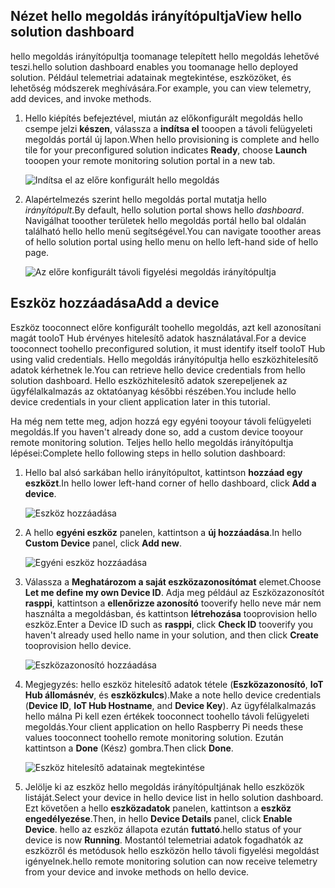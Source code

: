 ## <a name="view-hello-solution-dashboard"></a><span data-ttu-id="afbd3-101">Nézet hello megoldás irányítópultja</span><span class="sxs-lookup"><span data-stu-id="afbd3-101">View hello solution dashboard</span></span>

<span data-ttu-id="afbd3-102">hello megoldás irányítópultja toomanage telepített hello megoldás lehetővé teszi.</span><span class="sxs-lookup"><span data-stu-id="afbd3-102">hello solution dashboard enables you toomanage hello deployed solution.</span></span> <span data-ttu-id="afbd3-103">Például telemetriai adatainak megtekintése, eszközöket, és lehetőség módszerek meghívására.</span><span class="sxs-lookup"><span data-stu-id="afbd3-103">For example, you can view telemetry, add devices, and invoke methods.</span></span>

1. <span data-ttu-id="afbd3-104">Hello kiépítés befejeztével, miután az előkonfigurált megoldás hello csempe jelzi **készen**, válassza a **indítsa el** tooopen a távoli felügyeleti megoldás portál új lapon.</span><span class="sxs-lookup"><span data-stu-id="afbd3-104">When hello provisioning is complete and hello tile for your preconfigured solution indicates **Ready**, choose **Launch** tooopen your remote monitoring solution portal in a new tab.</span></span>

    ![Indítsa el az előre konfigurált hello megoldás][img-launch-solution]

1. <span data-ttu-id="afbd3-106">Alapértelmezés szerint hello megoldás portal mutatja hello *irányítópult*.</span><span class="sxs-lookup"><span data-stu-id="afbd3-106">By default, hello solution portal shows hello *dashboard*.</span></span> <span data-ttu-id="afbd3-107">Navigálhat tooother területek hello megoldás portál hello bal oldalán található hello hello menü segítségével.</span><span class="sxs-lookup"><span data-stu-id="afbd3-107">You can navigate tooother areas of hello solution portal using hello menu on hello left-hand side of hello page.</span></span>

    ![Az előre konfigurált távoli figyelési megoldás irányítópultja][img-menu]

## <a name="add-a-device"></a><span data-ttu-id="afbd3-109">Eszköz hozzáadása</span><span class="sxs-lookup"><span data-stu-id="afbd3-109">Add a device</span></span>

<span data-ttu-id="afbd3-110">Eszköz tooconnect előre konfigurált toohello megoldás, azt kell azonosítani magát tooIoT Hub érvényes hitelesítő adatok használatával.</span><span class="sxs-lookup"><span data-stu-id="afbd3-110">For a device tooconnect toohello preconfigured solution, it must identify itself tooIoT Hub using valid credentials.</span></span> <span data-ttu-id="afbd3-111">Hello megoldás irányítópultja hello eszközhitelesítő adatok kérhetnek le.</span><span class="sxs-lookup"><span data-stu-id="afbd3-111">You can retrieve hello device credentials from hello solution dashboard.</span></span> <span data-ttu-id="afbd3-112">Hello eszközhitelesítő adatok szerepeljenek az ügyfélalkalmazás az oktatóanyag későbbi részében.</span><span class="sxs-lookup"><span data-stu-id="afbd3-112">You include hello device credentials in your client application later in this tutorial.</span></span>

<span data-ttu-id="afbd3-113">Ha még nem tette meg, adjon hozzá egy egyéni tooyour távoli felügyeleti megoldás.</span><span class="sxs-lookup"><span data-stu-id="afbd3-113">If you haven't already done so, add a custom device tooyour remote monitoring solution.</span></span> <span data-ttu-id="afbd3-114">Teljes hello hello megoldás irányítópultja lépései:</span><span class="sxs-lookup"><span data-stu-id="afbd3-114">Complete hello following steps in hello solution dashboard:</span></span>

1. <span data-ttu-id="afbd3-115">Hello bal alsó sarkában hello irányítópultot, kattintson **hozzáad egy eszközt**.</span><span class="sxs-lookup"><span data-stu-id="afbd3-115">In hello lower left-hand corner of hello dashboard, click **Add a device**.</span></span>

   ![Eszköz hozzáadása][1]

1. <span data-ttu-id="afbd3-117">A hello **egyéni eszköz** panelen, kattintson a **új hozzáadása**.</span><span class="sxs-lookup"><span data-stu-id="afbd3-117">In hello **Custom Device** panel, click **Add new**.</span></span>

   ![Egyéni eszköz hozzáadása][2]

1. <span data-ttu-id="afbd3-119">Válassza a **Meghatározom a saját eszközazonosítómat** elemet.</span><span class="sxs-lookup"><span data-stu-id="afbd3-119">Choose **Let me define my own Device ID**.</span></span> <span data-ttu-id="afbd3-120">Adja meg például az Eszközazonosítót **rasppi**, kattintson a **ellenőrizze azonosító** tooverify hello neve már nem használta a megoldásban, és kattintson **létrehozása** tooprovision hello eszköz.</span><span class="sxs-lookup"><span data-stu-id="afbd3-120">Enter a Device ID such as **rasppi**, click **Check ID** tooverify you haven't already used hello name in your solution, and then click **Create** tooprovision hello device.</span></span>

   ![Eszközazonosító hozzáadása][3]

1. <span data-ttu-id="afbd3-122">Megjegyzés: hello eszköz hitelesítő adatok tétele (**Eszközazonosító**, **IoT Hub állomásnév**, és **eszközkulcs**).</span><span class="sxs-lookup"><span data-stu-id="afbd3-122">Make a note hello device credentials (**Device ID**, **IoT Hub Hostname**, and **Device Key**).</span></span> <span data-ttu-id="afbd3-123">Az ügyfélalkalmazás hello málna Pi kell ezen értékek tooconnect toohello távoli felügyeleti megoldás.</span><span class="sxs-lookup"><span data-stu-id="afbd3-123">Your client application on hello Raspberry Pi needs these values tooconnect toohello remote monitoring solution.</span></span> <span data-ttu-id="afbd3-124">Ezután kattintson a **Done** (Kész) gombra.</span><span class="sxs-lookup"><span data-stu-id="afbd3-124">Then click **Done**.</span></span>

    ![Eszköz hitelesítő adatainak megtekintése][4]

1. <span data-ttu-id="afbd3-126">Jelölje ki az eszköz hello megoldás irányítópultjának hello eszközök listáját.</span><span class="sxs-lookup"><span data-stu-id="afbd3-126">Select your device in hello device list in hello solution dashboard.</span></span> <span data-ttu-id="afbd3-127">Ezt követően a hello **eszközadatok** panelen, kattintson a **eszköz engedélyezése**.</span><span class="sxs-lookup"><span data-stu-id="afbd3-127">Then, in hello **Device Details** panel, click **Enable Device**.</span></span> <span data-ttu-id="afbd3-128">hello az eszköz állapota ezután **futtató**.</span><span class="sxs-lookup"><span data-stu-id="afbd3-128">hello status of your device is now **Running**.</span></span> <span data-ttu-id="afbd3-129">Mostantól telemetriai adatok fogadhatók az eszközről és metódusok hello eszközön hello távoli figyelési megoldást igényelnek.</span><span class="sxs-lookup"><span data-stu-id="afbd3-129">hello remote monitoring solution can now receive telemetry from your device and invoke methods on hello device.</span></span>

[img-launch-solution]: media/iot-suite-raspberry-pi-kit-view-solution/launch.png
[img-menu]: media/iot-suite-raspberry-pi-kit-view-solution/menu.png
[1]: media/iot-suite-raspberry-pi-kit-view-solution/suite0.png
[2]: media/iot-suite-raspberry-pi-kit-view-solution/suite1.png
[3]: media/iot-suite-raspberry-pi-kit-view-solution/suite2.png
[4]: media/iot-suite-raspberry-pi-kit-view-solution/suite3.png